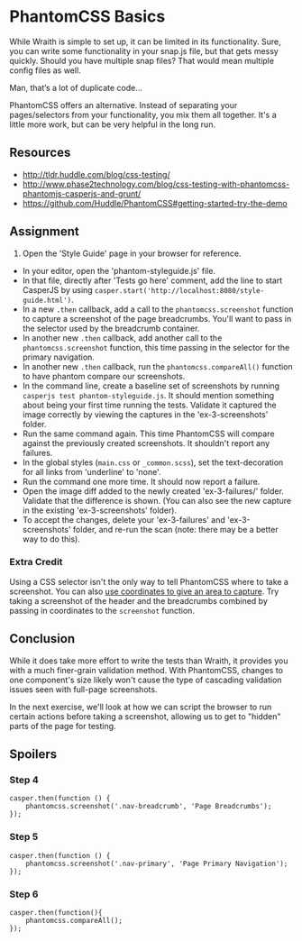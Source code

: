 # PhantomCSS Basics

While Wraith is simple to set up, it can be limited in its functionality. Sure, you can write some functionality in your snap.js file, but that gets messy quickly. Should you have multiple snap files? That would mean multiple config files as well.

Man, that’s a lot of duplicate code…

PhantomCSS offers an alternative. Instead of separating your pages/selectors from your functionality, you mix them all together. It's a little more work, but can be very helpful in the long run.

## Resources
- http://tldr.huddle.com/blog/css-testing/
- http://www.phase2technology.com/blog/css-testing-with-phantomcss-phantomjs-casperjs-and-grunt/
- https://github.com/Huddle/PhantomCSS#getting-started-try-the-demo

## Assignment

1. Open the 'Style Guide' page in your browser for reference.
- In your editor, open the 'phantom-styleguide.js' file.
- In that file, directly after 'Tests go here' comment, add the line to start CasperJS by using `casper.start('http://localhost:8080/style-guide.html')`.
- In a new `.then` callback, add a call to the `phantomcss.screenshot` function to capture a screenshot of the page breadcrumbs. You'll want to pass in the selector used by the breadcrumb container.
- In another new `.then` callback, add another call to the `phantomcss.screenshot` function, this time passing in the selector for the primary navigation.
- In another new `.then` callback, run the `phantomcss.compareAll()` function to have phantom compare our screenshots.
- In the command line, create a baseline set of screenshots by running `casperjs test phantom-styleguide.js`. It should mention something about being your first time running the tests. Validate it captured the image correctly by viewing the captures in the 'ex-3-screenshots' folder.
- Run the same command again. This time PhantomCSS will compare against the previously created screenshots. It shouldn't report any failures.
- In the global styles (`main.css` or `_common.scss`), set the text-decoration for all links from 'underline' to 'none'.
- Run the command one more time. It should now report a failure.
- Open the image diff added to the newly created 'ex-3-failures/' folder. Validate that the difference is shown. (You can also see the new capture in the existing 'ex-3-screenshots' folder).
- To accept the changes, delete your 'ex-3-failures' and 'ex-3-screenshots' folder, and re-run the scan (note: there may be a better way to do this).

### Extra Credit

Using a CSS selector isn't the only way to tell PhantomCSS where to take a screenshot. You can also [use coordinates to give an area to capture](https://github.com/Huddle/PhantomCSS#there-are-different-ways-to-take-a-screenshot). Try taking a screenshot of the header and the breadcrumbs combined by passing in coordinates to the `screenshot` function.

## Conclusion

While it does take more effort to write the tests than Wraith, it provides you with a much finer-grain validation method. With PhantomCSS, changes to one component's size likely won't cause the type of cascading validation issues seen with full-page screenshots.

In the next exercise, we'll look at how we can script the browser to run certain actions before taking a screenshot, allowing us to get to "hidden" parts of the page for testing.

## Spoilers

### Step 4

```
casper.then(function () {
    phantomcss.screenshot('.nav-breadcrumb', 'Page Breadcrumbs');
});
```

### Step 5

```
casper.then(function () {
    phantomcss.screenshot('.nav-primary', 'Page Primary Navigation');
});
```

### Step 6

```
casper.then(function(){
    phantomcss.compareAll();
});
```
